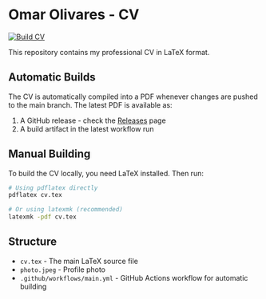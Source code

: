 # Omar Olivares - CV

[![Build CV](https://github.com/ofou/cv/actions/workflows/main.yml/badge.svg)](https://github.com/ofou/cv/actions/workflows/main.yml)

This repository contains my professional CV in LaTeX format.

## Automatic Builds

The CV is automatically compiled into a PDF whenever changes are pushed to the main branch. The latest PDF is available as:

1. A GitHub release - check the [Releases](../../releases) page
2. A build artifact in the latest workflow run

## Manual Building

To build the CV locally, you need LaTeX installed. Then run:

```bash
# Using pdflatex directly
pdflatex cv.tex

# Or using latexmk (recommended)
latexmk -pdf cv.tex
```

## Structure

- `cv.tex` - The main LaTeX source file
- `photo.jpeg` - Profile photo
- `.github/workflows/main.yml` - GitHub Actions workflow for automatic building
